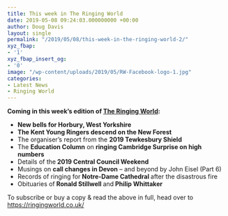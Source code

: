 ```yaml
---
title: This week in The Ringing World
date: 2019-05-08 09:24:03.000000000 +00:00
author: Doug Davis
layout: single
permalink: "/2019/05/08/this-week-in-the-ringing-world-2/"
xyz_fbap:
- '1'
xyz_fbap_insert_og:
- '0'
image: "/wp-content/uploads/2019/05/RW-Facebook-logo-1.jpg"
categories:
- Latest News
- Ringing World
---
```

**Coming in this week’s edition of <a href="https://ringingworld.co.uk/" target="_blank" rel="noopener noreferrer">The Ringing World</a>:**

<ul type="disc">
  <li class="m_5518217782041090442MsoListParagraph">
    <b>New bells for Horbury, West Yorkshire<u></u><u></u></b>
  </li>
  <li class="m_5518217782041090442MsoListParagraph">
    <b>The Kent Young Ringers descend on the New Forest<u></u><u></u></b>
  </li>
  <li class="m_5518217782041090442MsoListParagraph">
    The organiser’s report from the <b>2019 Tewkesbury Shield<u></u><u></u></b>
  </li>
  <li class="m_5518217782041090442MsoListParagraph">
    The <b>Education Column</b> on <b>ringing Cambridge Surprise on high numbers<u></u><u></u></b>
  </li>
  <li class="m_5518217782041090442MsoListParagraph">
    Details of the<b> 2019 Central Council Weekend<u></u><u></u></b>
  </li>
  <li class="m_5518217782041090442MsoListParagraph">
    Musings on <b>call changes in Devon</b> – and beyond by John Eisel (Part 6)<b><u></u><u></u></b>
  </li>
  <li class="m_5518217782041090442MsoListParagraph">
    Records of ringing for<b> Notre-Dame Cathedral </b>after the disastrous fire<b><u></u><u></u></b>
  </li>
  <li class="m_5518217782041090442MsoListParagraph">
    Obituaries of<b> Ronald Stillwell </b>and<b> Philip Whittaker</b>
  </li>
</ul>

To subscribe or buy a copy & read the above in full, head over to <a href="https://ringingworld.co.uk/" target="_blank" rel="noopener noreferrer">https://ringingworld.co.uk/</a>
